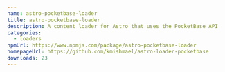 ```yaml
---
name: astro-pocketbase-loader
title: astro-pocketbase-loader
description: A content loader for Astro that uses the PocketBase API
categories:
  - loaders
npmUrl: https://www.npmjs.com/package/astro-pocketbase-loader
homepageUrl: https://github.com/kmishmael/astro-loader-pocketbase
downloads: 23
---
```

